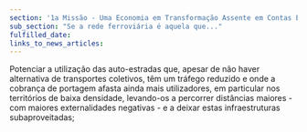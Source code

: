 ```yaml
---
section: '1a Missão - Uma Economia em Transformação Assente em Contas Equilibradas'
sub_section: "Se a rede ferroviária é aquela que..."
fulfilled_date:
links_to_news_articles:
---
```


Potenciar a utilização das auto-estradas que, apesar de não haver alternativa de transportes coletivos, têm um tráfego reduzido e onde a cobrança de portagem afasta ainda mais utilizadores, em particular nos territórios de baixa densidade, levando-os a percorrer distâncias maiores - com maiores externalidades negativas - e a deixar estas infraestruturas subaproveitadas;